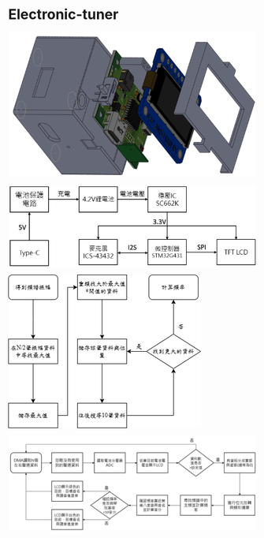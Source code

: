 # Electronic-tuner

![image](https://github.com/YiCheng030/Electronic-tuner/blob/main/image/%E7%A1%AC%E9%AB%94%E7%88%86%E7%82%B8%E5%9C%96.png)

![image](https://github.com/YiCheng030/Electronic-tuner/blob/main/image/%E7%A1%AC%E9%AB%94%E7%B3%BB%E7%B5%B1%E5%9C%96.png)

![image](https://github.com/YiCheng030/Electronic-tuner/blob/main/image/%E9%9F%8C%E9%AB%94%E5%B0%8B%E6%89%BE%E4%B8%BB%E9%A0%BB%E6%B5%81%E7%A8%8B%E5%9C%96.png)

![image](https://github.com/YiCheng030/Electronic-tuner/blob/main/image/%E9%9F%8C%E9%AB%94%E6%B5%81%E7%A8%8B%E5%9C%96.png)
